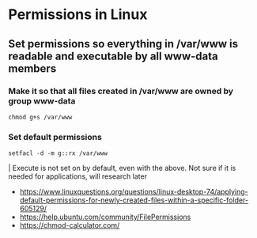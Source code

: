 # Permissions in Linux

## Set permissions so everything in /var/www is readable and executable by all www-data members
### Make it so that all files created in /var/www are owned by group www-data
`chmod g+s /var/www`

### Set default permissions
`setfacl -d -m g::rx /var/www`

| Execute is not set on by default, even with the above. Not sure if it is needed for applications, will research later

  * https://www.linuxquestions.org/questions/linux-desktop-74/applying-default-permissions-for-newly-created-files-within-a-specific-folder-605129/
  * https://help.ubuntu.com/community/FilePermissions
  * https://chmod-calculator.com/
